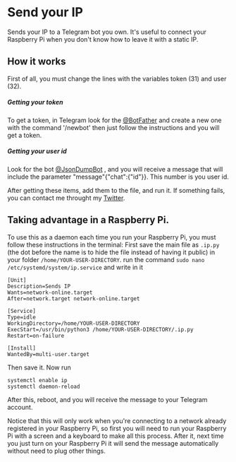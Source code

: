 # Send your IP

Sends your IP to a Telegram bot you own.
It's useful to connect your Raspberry Pi when you don't know how to leave it with a static IP.

## How it works

First of all, you must change the lines with the variables token (31) and user (32). 

##### Getting your token

To get a token, in Telegram look for the [@BotFather](https://t.me/BotFather) and create a new one with the 
command '/newbot' then just follow the instructions and you will get a token.

##### Getting your user id

Look for the bot [@JsonDumpBot](https://t.me/JsonDumpBot) , and you will receive a message that will include the
parameter "message"{"chat":{"id"}}. This number is you user id.


After getting these items, add them to the file, and run it. If something fails, you can contact me throught my [Twitter](https://twitter.com/iam_agf).


## Taking advantage in a Raspberry Pi.

To use this as a daemon each time you run your Raspberry Pi, you must follow these instructions in the terminal: First save the main file as `.ip.py` (the dot before the name is to hide the file instead of having it public) in your folder `/home/YOUR-USER-DIRECTORY`. run the command `sudo nano /etc/systemd/system/ip.service` and write in it

```
[Unit]
Description=Sends IP
Wants=network-online.target
After=network.target network-online.target

[Service]
Type=idle
WorkingDirectory=/home/YOUR-USER-DIRECTORY
ExecStart=/usr/bin/python3 /home/YOUR-USER-DIRECTORY/.ip.py
Restart=on-failure

[Install]
WantedBy=multi-user.target

```

Then save it. Now run

```
systemctl enable ip
systemctl daemon-reload
```

After this, reboot, and you will receive the message to your Telegram account.

Notice that this will only work when you're connecting to a network already registered in your Raspberry Pi, so first you will need to run your Raspberry Pi with a screen and a keyboard to make all this process. After it, next time you just turn on your Raspberry Pi it will send the message automatically without need to plug other things.

